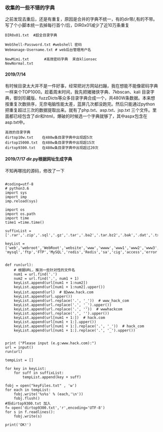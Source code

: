 ### 收集的一些不错的字典
之前发现去重后，还是有重复，原因是合并的字典不统一，有的dir带/,有的不带。写了个小脚本统一去掉每行首个/后，DIR0x01减少了近10万条重复

```
DIR0x01.txt  #超全目录字典

WebShell-Password.txt #webshell 密码
Webmanage-Username.txt # web后台管理用户名

NewMimi.txt       #高效密码字典  来自klionsec
NewNormal.txt
```
#### 2019/7/14 
有时候目录太大并不是一件好事，经常把对方网站扫蹦，我在想能不能像密码字典一样来个TOP1000。趁着周末时间，我先把猪猪侠字典、7kbscan、kali 目录字典，御剑珍藏版、fuzzDicts等众多目录字典合成一个，共480W条数据。本来想按重复次数排序，无奈电脑性能太差，蓝屏几次都没跑完。然后只能通过python把重复超过三次的数据提取出来。就有了php.txt、asp.txt、jsp.txt 三个文件。里面都已经包含了dir和html，爆破的时候选一个字典就够了，其中aspx包含在asp.txt中。
```
高效的目录字典
dirtop10w.txt    在480w条目录字典中出现超5次
dirtop15000.txt  在480w条目录字典中出现超15次
dirtop9300.txt   在480w条目录字典中出现超过20次

```
#### 2019/7/17 dir.py根据网址生成字典
不知再哪找的源码，修改了一下
```

#coding=utf-8
# python3.6
import sys
import imp
imp.reload(sys)

import os
import os.path
import time
time1 =time.time()

suffixList = ['.rar','.zip','.sql','.gz','.tar','.ba2','.tar.bz2','.bak','.dat','.txt','.mdb','.doc','.lst','.tmp','.temp','.xml']

keyList = ['web','webroot','WebRoot','website','www','wwww','www1','www2','www3','www4','www5','default','log','elk','weblog',
'mysql','ftp','FTP','MySQL','redis','Redis','sa','cig','access','error','logs','data','database','sql','vpn','proxy','temp',]


def run(url):
	# 根据URL，推测一些针对性的文件名
	num1 = url.find('.')
	num2 = url.find('.', num1 + 1)
	keyList.append(url[num1 + 1:num2])
	keyList.append(url[num1 + 1:num2].upper())
	keyList.append(url)  # 如www.hack.com
	keyList.append(url.upper())
	keyList.append(url.replace('.', '_'))  # www_hack_com
	keyList.append(url.replace('.', '_').upper())
	keyList.append(url.replace('.', ''))  # wwwhackcom
	keyList.append(url.replace('.', '').upper())
	keyList.append(url[num1 + 1:])  # hack.com
	keyList.append(url[num1 + 1:].upper())
	keyList.append(url[num1 + 1:].replace('.', '_'))  # hack_com
	keyList.append(url[num1 + 1:].replace('.', '_').upper())


print ("Please input (e.g:www.hack.com):")
url = input()
run(url)

tempList = []

for key in keyList:
	for suff in suffixList:
		tempList.append(key + suff)

fobj = open("keyFiles.txt" , 'w')
for each in tempList:
    fobj.write('%s%s' % (each,'\n'))
    fobj.flush()
#将dirtop9300.txt 加入
f= open('dirtop9300.txt','r',encoding='UTF-8')
for s in f.readlines():
	fobj.write(s)

print('OK!')
```
